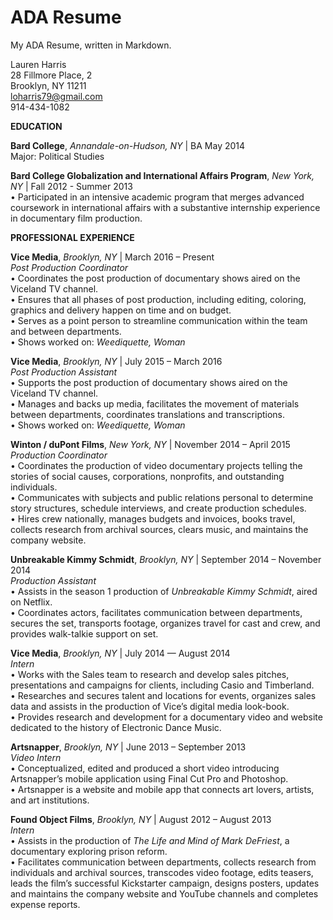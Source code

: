 # ADA Resume

My ADA Resume, written in Markdown.

Lauren Harris  
28 Fillmore Place, 2  
Brooklyn, NY 11211  
loharris79@gmail.com  
914-434-1082  

**EDUCATION**  

**Bard College**, *Annandale-on-Hudson, NY* | BA May 2014  
Major: Political Studies  

**Bard College Globalization and International Affairs Program**, *New York, NY* | Fall 2012 - Summer 2013  
• Participated in an intensive academic program that merges advanced coursework in international affairs
with a substantive internship experience in documentary film production.  

**PROFESSIONAL EXPERIENCE**  

**Vice Media**, *Brooklyn, NY* | March 2016 – Present  
*Post Production Coordinator*  
• Coordinates the post production of documentary shows aired on the Viceland TV channel.  
• Ensures that all phases of post production, including editing, coloring, graphics and delivery happen on time and on budget.    
• Serves as a point person to streamline communication within the team and between departments.   
• Shows worked on: *Weediquette, Woman*  

**Vice Media**, *Brooklyn, NY* | July 2015 – March 2016  
*Post Production Assistant*  
• Supports the post production of documentary shows aired on the Viceland TV channel.  
• Manages and backs up media, facilitates the movement of materials between departments, coordinates translations and transcriptions.  
• Shows worked on: *Weediquette, Woman*

**Winton / duPont Films**, *New York, NY* | November 2014 – April 2015   
*Production Coordinator*  
• Coordinates the production of video documentary projects telling the stories of social causes, corporations, nonprofits, and outstanding individuals.  
• Communicates with subjects and public relations personal to determine story structures, schedule interviews, and create production schedules.   
• Hires crew nationally, manages budgets and invoices, books travel, collects research from archival sources, clears music, and maintains the company website.  

**Unbreakable Kimmy Schmidt**, *Brooklyn, NY* | September 2014 – November 2014  
*Production Assistant*  
• Assists in the season 1 production of *Unbreakable Kimmy Schmidt*, aired on Netflix.  
• Coordinates actors, facilitates communication between departments, secures the set, transports footage, organizes travel for cast and crew, and provides walk-talkie support on set.  

**Vice Media**, *Brooklyn, NY* | July 2014 — August 2014   
*Intern*  
• Works with the Sales team to research and develop sales pitches, presentations and campaigns for clients, including Casio and Timberland.  
• Researches and secures talent and locations for events, organizes sales data and assists in the production of Vice’s digital media look-book.  
• Provides research and development for a documentary video and website dedicated to the history of Electronic Dance Music.  

**Artsnapper**, *Brooklyn, NY* | June 2013 – September 2013   
*Video Intern*  
• Conceptualized, edited and produced a short video introducing Artsnapper’s mobile application using Final Cut Pro and Photoshop.  
• Artsnapper is a website and mobile app that connects art lovers, artists, and art institutions.  

**Found Object Films**, *Brooklyn, NY* | August 2012 – August 2013  
*Intern*  
• Assists in the production of *The Life and Mind of Mark DeFriest*, a documentary exploring prison reform.  
• Facilitates communication between departments, collects research from individuals and archival sources, transcodes video footage, edits teasers, leads the film’s successful Kickstarter campaign, designs posters, updates and maintains the company website and YouTube channels and completes expense reports.  
